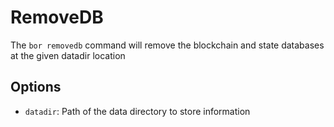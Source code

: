 # RemoveDB

The ```bor removedb``` command will remove the blockchain and state databases at the given datadir location

## Options

- ```datadir```: Path of the data directory to store information
